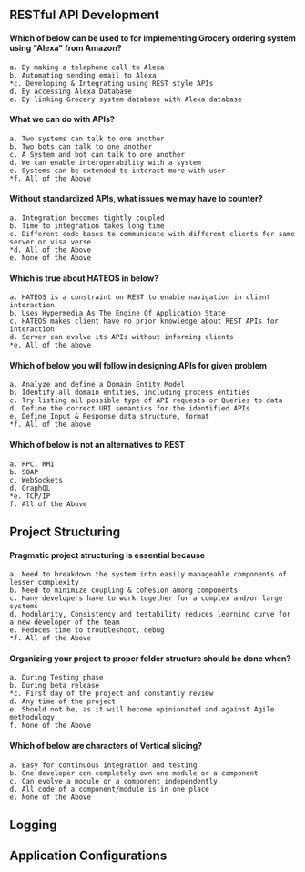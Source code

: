 ## RESTful API Development

#### Which of below can be used to for implementing Grocery ordering system using "Alexa" from Amazon?

	a. By making a telephone call to Alexa
	b. Automating sending email to Alexa
	*c. Developing & Integrating using REST style APIs
	d. By accessing Alexa Database
	e. By linking Grocery system database with Alexa database

#### What we can do with APIs?

	a. Two systems can talk to one another
	b. Two bots can talk to one another
	c. A System and bot can talk to one another
	d. We can enable interoperability with a system
	e. Systems can be extended to interact more with user
	*f. All of the Above

#### Without standardized APIs, what issues we may have to counter?

	a. Integration becomes tightly coupled
	b. Time to integration takes long time
	c. Different code bases to communicate with different clients for same server or visa verse
	*d. All of the Above
	e. None of the Above

#### Which is true about HATEOS in below?

	a. HATEOS is a constraint on REST to enable navigation in client interaction
	b. Uses Hypermedia As The Engine Of Application State
	c. HATEOS makes client have no prior knowledge about REST APIs for interaction
	d. Server can evolve its APIs without informing clients
	*e. All of the above

#### Which of below you will follow in designing APIs for given problem

	a. Analyze and define a Domain Entity Model
	b. Identify all domain entities, including process entities
	c. Try listing all possible type of API requests or Queries to data
	d. Define the correct URI semantics for the identified APIs
	e. Define Input & Response data structure, format
	*f. All of the above

#### Which of below is not an alternatives to REST

	a. RPC, RMI
	b. SOAP
	c. WebSockets
	d. GraphQL
	*e. TCP/IP
	f. All of the Above

## Project Structuring

#### Pragmatic project structuring is essential because

	a. Need to breakdown the system into easily manageable components of lesser complexity
	b. Need to minimize coupling & cohesion among components
	c. Many developers have to work together for a complex and/or large systems
	d. Modularity, Consistency and testability reduces learning curve for a new developer of the team
	e. Reduces time to troubleshoot, debug
	*f. All of the Above

#### Organizing your project to proper folder structure should be done when?

	a. During Testing phase
	b. During beta release
	*c. First day of the project and constantly review
	d. Any time of the project
	e. Should not be, as it will become opinionated and against Agile methodology
	f. None of the Above

#### Which of below are characters of Vertical slicing?

	a. Easy for continuous integration and testing
	b. One developer can completely own one module or a component
	c. Can evolve a module or a component independently
	d. All code of a component/module is in one place
	e. None of the Above

## Logging

## Application Configurations
